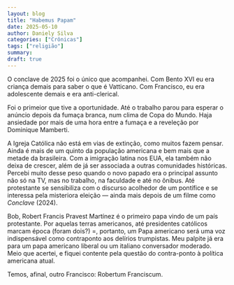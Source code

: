 ```yaml
---
layout: blog
title: "Habemus Papam"
date: 2025-05-10
author: Daniely Silva
categories: ["Crônicas"]
tags: ["religião"]
summary:
draft: true
---
```

O conclave de 2025 foi o único que acompanhei. Com Bento XVI eu era criança demais para saber o que é Vatticano. Com Francisco, eu era adolescente demais e era anti-clerical.

Foi o primeior que tive a oportunidade. Até o trabalho parou para esperar o anúncio depois da fumaça branca, num clima de Copa do Mundo. Haja ansiedade por mais de uma hora entre a fumaça e a reveleção por Dominique Mamberti.

A Igreja Católica não está em vias de extinção, como muitos fazem pensar. Ainda é mais de um quinto da população americana e bem mais que a metade da brasileira. Com a imigração latina nos EUA, ela também não deixa de crescer, além de já ser associada a outras comunidades históricas. Percebi muito desse peso quando o novo papado era o principal assunto não só na TV, mas no trabalho, na faculdade e até no ônibus. Até protestante se sensibiliza com o discurso acolhedor de um pontífice e se interessa pela misteriora eleição — ainda mais depois de um filme como *Conclave* (2024).

Bob, Robert Francis Pravest Martínez é o primeiro papa vindo de um país protestante. Por aquelas terras americanos, até presidentes católicos marcam época (foram dois?) =, portanto, um Papa americano será uma voz indispensável como contraponto aos delírios trumpistas. Meu palpite já era para um papa americano liberal ou um italiano conversador moderado. Meio que acertei, e fiquei contente pela questão do contra-ponto à política americana atual.

Temos, afinal, outro Francisco: Robertum Franciscum. 
